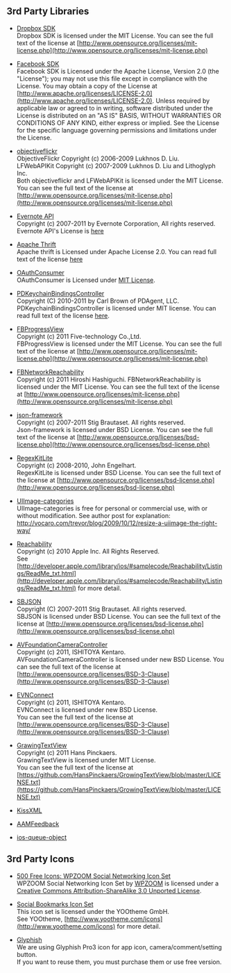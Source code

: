 3rd Party Libraries
----------------------------------
 * [Dropbox SDK](https://www.dropbox.com/developers/reference/sdk)  
    Dropbox SDK is licensed under the MIT License. You can see the full text of the license at [http://www.opensource.org/licenses/mit-license.php](http://www.opensource.org/licenses/mit-license.php)

 * [Facebook SDK](https://github.com/facebook/facebook-ios-sdk)  
    Facebook SDK is Licensed under the Apache License, Version 2.0 (the "License"); you may not use this file except in compliance with the License. You may obtain a copy of the License at [http://www.apache.org/licenses/LICENSE-2.0](http://www.apache.org/licenses/LICENSE-2.0). Unless required by applicable law or agreed to in writing, software distributed under the License is distributed on an "AS IS" BASIS, WITHOUT WARRANTIES OR CONDITIONS OF ANY KIND, either express or implied. See the License for the specific language governing permissions and limitations under the License.

 * [objectiveflickr](https://github.com/lukhnos/objectiveflickr)  
    ObjectiveFlickr Copyright (c) 2006-2009 Lukhnos D. Liu.      
    LFWebAPIKit Copyright (c) 2007-2009 Lukhnos D. Liu and Lithoglyph Inc.      
    Both objectiveflickr and LFWebAPIKit is licensed under the MIT License. You can see the full text of the license at [http://www.opensource.org/licenses/mit-license.php](http://www.opensource.org/licenses/mit-license.php)

 * [Evernote API](http://www.evernote.com/about/developer/api/)  
Copyright (c) 2007-2011 by Evernote Corporation, All rights reserved.  
Evernote API's License is [here](https://github.com/kent013/EVNConnect/blob/master/Libraries/Evernote/evernote/LICENSE.txt)
 
 * [Apache Thrift](http://thrift.apache.org/)  
Apache thrift is Licensed under Apache License 2.0. You can read full text of the license [here](https://github.com/kent013/EVNConnect/blob/master/Libraries/Evernote/thrift/APACHE-LICENSE-2.0.txt)  

 * [OAuthConsumer](http://code.google.com/p/oauthconsumer/)  
OAuthConsumer is Licensed under [MIT License](http://www.opensource.org/licenses/mit-license.php).
   
 * [PDKeychainBindingsController](https://github.com/carlbrown/PDKeychainBindingsController)  
Copyright (C) 2010-2011 by Carl Brown of PDAgent, LLC.  
PDKeychainBindingsController is licensed under MIT license. You can read full text of the license [here](https://github.com/carlbrown/PDKeychainBindingsController/blob/master/LICENSE).

 * [FBProgressView](https://github.com/dev5tec/FBProgressView)  
    Copyright (c) 2011 Five-technology Co.,Ltd.  
    FBProgressView is licensed under the MIT License. You can see the full text of the license at [http://www.opensource.org/licenses/mit-license.php](http://www.opensource.org/licenses/mit-license.php)

 * [FBNetworkReachability](https://github.com/dev5tec/FBNetworkReachability)  
    Copyright (c) 2011 Hiroshi Hashiguchi.
    FBNetworkReachability is licensed under the MIT License. You can see the full text of the license at [http://www.opensource.org/licenses/mit-license.php](http://www.opensource.org/licenses/mit-license.php)

 * [json-framework](https://github.com/stig/json-framework/)  
    Copyright (c) 2007-2011 Stig Brautaset. All rights reserved.  
    Json-framework is licensed under BSD License. You can see the full text of the license at [http://www.opensource.org/licenses/bsd-license.php](http://www.opensource.org/licenses/bsd-license.php)

 * [RegexKitLite](http://regexkit.sourceforge.net/RegexKitLite/)  
    Copyright (c) 2008-2010, John Engelhart.  
    RegexKitLite is licensed under BSD License. You can see the full text of the license at [http://www.opensource.org/licenses/bsd-license.php](http://www.opensource.org/licenses/bsd-license.php)

 * [UIImage-categories](https://github.com/jchatard/UIImage-categories)  
    UIImage-categories is free for personal or commercial use, with or without modification.
    See author post for explanation: http://vocaro.com/trevor/blog/2009/10/12/resize-a-uiimage-the-right-way/

 * [Reachability](http://developer.apple.com/library/ios/#samplecode/Reachability/Introduction/Intro.html)  
    Copyright (c) 2010 Apple Inc. All Rights Reserved.  
    See [http://developer.apple.com/library/ios/#samplecode/Reachability/Listings/ReadMe_txt.html](http://developer.apple.com/library/ios/#samplecode/Reachability/Listings/ReadMe_txt.html) for more detail.

 * [SBJSON](https://github.com/stig/json-framework/)  
    Copyright (C) 2007-2011 Stig Brautaset. All rights reserved.  
    SBJSON is licensed under BSD License. You can see the full text of the license at [http://www.opensource.org/licenses/bsd-license.php](http://www.opensource.org/licenses/bsd-license.php)

 * [AVFoundationCameraController](https://github.com/kent013/AVFoundationCameraController)  
    Copyright (c) 2011, ISHITOYA Kentaro.  
    AVFoundationCameraController is licensed under new BSD License. You can see the full text of the license at [http://www.opensource.org/licenses/BSD-3-Clause](http://www.opensource.org/licenses/BSD-3-Clause)

 * [EVNConnect](https://github.com/kent013/EVNConnect)  
Copyright (c) 2011, ISHITOYA Kentaro.  
EVNConnect is licensed under new BSD License.  
You can see the full text of the license at [http://www.opensource.org/licenses/BSD-3-Clause](http://www.opensource.org/licenses/BSD-3-Clause)

 * [GrawingTextView](https://github.com/kent013/EVNConnect)  
Copyright (c) 2011 Hans Pinckaers.  
GrawingTextView is licensed under MIT License.  
You can see the full text of the license at [https://github.com/HansPinckaers/GrowingTextView/blob/master/LICENSE.txt](https://github.com/HansPinckaers/GrowingTextView/blob/master/LICENSE.txt)


 * [KissXML](https://github.com/ddeville/KissXML)  
 * [AAMFeedback](https://github.com/fladdict/AAMFeedback)
 * [ios-queue-object](https://github.com/esromneb/ios-queue-object/)

3rd Party Icons
-----------------
 * [500 Free Icons: WPZOOM Social Networking Icon Set](http://creativecommons.org/licenses/by-sa/3.0/)     
    WPZOOM Social Networking Icon Set by [WPZOOM](http://www.wpzoom.com/) is licensed under a [Creative Commons Attribution-ShareAlike 3.0 Unported License](http://creativecommons.org/licenses/by-sa/3.0/).

 * [Social Bookmarks Icon Set](http://www.yootheme.com/icons/freebies)  
    This icon set is licensed under the YOOtheme GmbH.   
    See YOOtheme, [http://www.yootheme.com/icons](http://www.yootheme.com/icons) for more detail.

 * [Glyphish](http://glyphish.com/)  
    We are using Glyphish Pro3 icon for app icon, camera/comment/setting button.  
    If you want to reuse them, you must purchase them or use free version. 
  